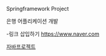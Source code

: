 Springframework Project

은행 어플리케이션 개발

-링크 삽입하기
<https://www.naver.com>

[자바프로젝트]([github.com/gyuheekk/javaclassS12/](https://github.com/gyuheekk/javaclassS12))
